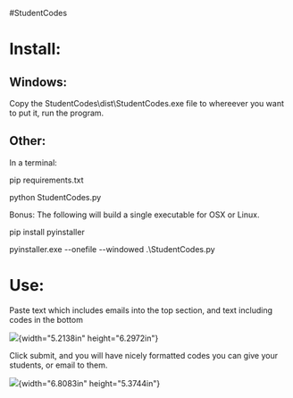#StudentCodes

Install:
========

Windows:
--------

Copy the StudentCodes\\dist\\StudentCodes.exe file to whereever you want
to put it, run the program.

Other: 
-------

In a terminal:

pip requirements.txt

python StudentCodes.py

Bonus: The following will build a single executable for OSX or Linux.

pip install pyinstaller

pyinstaller.exe \--onefile \--windowed .\\StudentCodes.py

Use:
====

Paste text which includes emails into the top section, and text
including codes in the bottom

![](Pictures/10000201000003050000030D9FED2A5013CD4937.png){width="5.2138in"
height="6.2972in"}

Click submit, and you will have nicely formatted codes you can give your
students, or email to them.

![](Pictures/10000201000003050000024FE86491C40BA32423.png){width="6.8083in"
height="5.3744in"}
